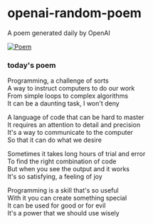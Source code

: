 
# openai-random-poem
 A poem generated daily by OpenAI

[![Poem](https://github.com/fbiego/openai-random-poem/actions/workflows/main.yml/badge.svg)](https://github.com/fbiego/openai-random-poem/actions/workflows/main.yml)

### today's poem  
  
Programming, a challenge of sorts  
A way to instruct computers to do our work  
From simple loops to complex algorithms  
It can be a daunting task, I won't deny  
  
A language of code that can be hard to master  
It requires an attention to detail and precision  
It's a way to communicate to the computer  
So that it can do what we desire  
  
Sometimes it takes long hours of trial and error  
To find the right combination of code  
But when you see the output and it works  
It's so satisfying, a feeling of joy  
  
Programming is a skill that's so useful  
With it you can create something special  
It can be used for good or for evil  
It's a power that we should use wisely